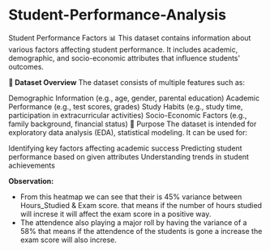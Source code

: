 # Student-Performance-Analysis
Student Performance Factors 📊
This dataset contains information about various factors affecting student performance. It includes academic, demographic, and socio-economic attributes that influence students' outcomes.

**📁 Dataset Overview**
The dataset consists of multiple features such as:

Demographic Information (e.g., age, gender, parental education)
Academic Performance (e.g., test scores, grades)
Study Habits (e.g., study time, participation in extracurricular activities)
Socio-Economic Factors (e.g., family background, financial status)
📌 Purpose
The dataset is intended for exploratory data analysis (EDA), statistical modeling. It can be used for:

Identifying key factors affecting academic success
Predicting student performance based on given attributes
Understanding trends in student achievements

**Observation:**

- From this heatmap we can see that their is 45% variance between Hours_Studied & Exam score. that means if the number of hours studied will increse it will affect the exam score in a positive way.
- The attendence also playing a major roll by having the variance of a 58% that means if the attendence of the students is gone a increase the exam score will also increse.


